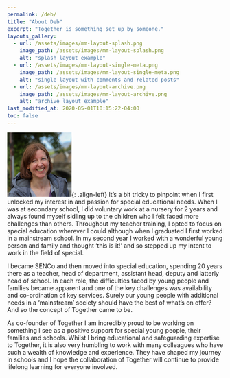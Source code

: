 ```yaml
---
permalink: /deb/
title: "About Deb"
excerpt: "Together is something set up by someone."
layouts_gallery:
  - url: /assets/images/mm-layout-splash.png
    image_path: /assets/images/mm-layout-splash.png
    alt: "splash layout example"
  - url: /assets/images/mm-layout-single-meta.png
    image_path: /assets/images/mm-layout-single-meta.png
    alt: "single layout with comments and related posts"
  - url: /assets/images/mm-layout-archive.png
    image_path: /assets/images/mm-layout-archive.png
    alt: "archive layout example"
last_modified_at: 2020-05-01T10:15:22-04:00
toc: false
---
```



![image-left](/assets/images/deb.jpg){: .align-left} It’s a bit tricky to pinpoint when I first unlocked my interest in and passion for special educational needs.  When I was at secondary school, I did voluntary work at a nursery for 2 years and always found myself sidling up to the children who I felt faced more challenges than others.  Throughout my teacher training, I opted to focus on special education wherever I could although when I graduated I first worked in a mainstream school. In my second year I worked with a wonderful young person and family and thought ‘this is it!’ and so stepped up my intent to work in the field of special.  

I became SENCo and then moved into special education, spending 20 years there as a teacher, head of department, assistant head, deputy and latterly head of school.  In each role, the difficulties faced by young people and families became apparent and one of the key challenges was availability and co-ordination of key services.  Surely our young people with additional needs in a ‘mainstream’ society should have the best of what’s on offer?  And so the concept of Together came to be. 

As co-founder of Together I am incredibly proud to be working on something I see as a positive support for special young people, their families and schools.  Whilst I bring educational and safeguarding expertise to Together, it is also very humbling to work with many colleagues who have such a wealth of knowledge and experience.  They have shaped my journey in schools and I hope the collaboration of Together will continue to provide lifelong learning for everyone involved. 

